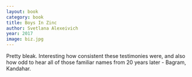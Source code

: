 ```yaml
---
layout: book
category: book
title: Boys In Zinc
author: Svetlana Alexeivich
year: 2017
image: biz.jpg
---
```

Pretty bleak.  Interesting how consistent these testimonies were, and also how odd to hear all of those familiar names from 20 years later - Bagram, Kandahar.
